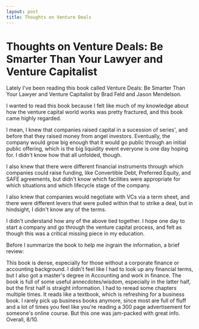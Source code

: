 ```yaml
---
layout: post
title: Thoughts on Venture Deals
---
```


# Thoughts on Venture Deals: Be Smarter Than Your Lawyer and Venture Capitalist

Lately I've been reading this book called Venture Deals: Be Smarter Than Your Lawyer and Venture Capitalist by Brad Feld and Jason Mendelson.

I wanted to read this book because I felt like much of my knowledge about how the venture capital world works was pretty fractured, and this book came highly regarded. 

I mean, I knew that companies raised capital in a sucession of series', and before that they raised money from angel investors. Eventually, the company would grow big enough that it would go public through an initial public offering, which is the big liquidity event everyone is one day hoping for. I didn't know how that all unfolded, though. 

I also knew that there were different financial instruments through which companies could raise funding, like Convertible Debt, Preferred Equity, and SAFE agreements, but didn't know which facilities were appropriate for which situations and which lifecycle stage of the company. 

I also knew that companies would negotiate with VCs via a term sheet, and there were different levers that were pulled within that to strike a deal, but in hindsight, I didn't know any of the terms. 

I didn't understand how any of the above tied together. I hope one day to start a company and go through the venture capital process, and felt as though this was a critical missing piece in my education.

Before I summarize the book to help me ingrain the information, a brief review:

This book is dense, especially for those without a corporate finance or accounting background. I didn't feel like I had to look up any financial terms, but I also got a master's degree in Accounting and work in finance. The book is full of some useful annecdotes/wisdom, especially in the latter half, but the first half is straight information. I had to reread some chapters multiple times. It reads like a textbook, which is refreshing for a business book. I rarely pick up business books anymore, since most are full of fluff and a lot of times you feel like you're reading a 300 page advertisement for someone's online course. But this one was jam-packed with great info. Overall, 8/10.





